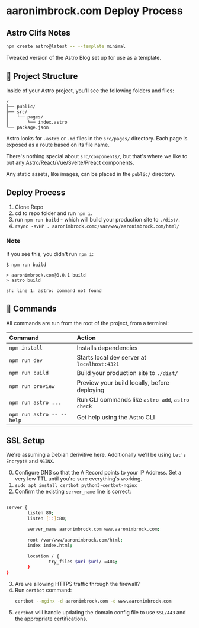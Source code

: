 # aaronimbrock.com Deploy Process

## Astro Clifs Notes

```sh
npm create astro@latest -- --template minimal
```

Tweaked version of the Astro Blog set up for use as a template.

## 🚀 Project Structure

Inside of your Astro project, you'll see the following folders and files:

```text
/
├── public/
├── src/
│   └── pages/
│       └── index.astro
└── package.json
```

Astro looks for `.astro` or `.md` files in the `src/pages/` directory. Each page is exposed as a route based on its file name.

There's nothing special about `src/components/`, but that's where we like to put any Astro/React/Vue/Svelte/Preact components.

Any static assets, like images, can be placed in the `public/` directory.

## Deploy Process

1. Clone Repo
2. cd to repo folder and run `npm i`.
3. run `npm run build` - which will build your production site to `./dist/`.
4. `rsync -avHP . aaronimbrock.com:/var/www/aaronimbrock.com/html/`

### Note

If you see this, you didn't run `npm i`:

```linux
$ npm run build

> aaronimbrock.com@0.0.1 build
> astro build

sh: line 1: astro: command not found
```

## 🧞 Commands

All commands are run from the root of the project, from a terminal:

| Command                   | Action                                           |
| :------------------------ | :----------------------------------------------- |
| `npm install`             | Installs dependencies                            |
| `npm run dev`             | Starts local dev server at `localhost:4321`      |
| `npm run build`           | Build your production site to `./dist/`          |
| `npm run preview`         | Preview your build locally, before deploying     |
| `npm run astro ...`       | Run CLI commands like `astro add`, `astro check` |
| `npm run astro -- --help` | Get help using the Astro CLI                     |



## SSL Setup

We're assuming a Debian derivitive here. Additionally we'll be using `Let's Encrypt!` and `NGINX`.

0. Configure DNS so that the A Record points to your IP Address. Set a very low TTL until you're sure everything's working.
1. `sudo apt install certbot python3-certbot-nginx`
2. Confirm the existing `server_name` line is correct:
```bash

server {
        listen 80;
        listen [::]:80;

        server_name aaronimbrock.com www.aaronimbrock.com;

        root /var/www/aaronimbrock.com/html;
        index index.html;

        location / {
                try_files $uri $uri/ =404;
        }
}

```
3. Are we allowing HTTPS traffic through the firewall?
4. Run `certbot` command:
   ```bash
   certbot --nginx -d aaronimbrock.com -d www.aaronimbrock.com
   ```
5. `certbot` will handle updating the domain config file to use `SSL/443` and the appropriate certifications.
   
   
